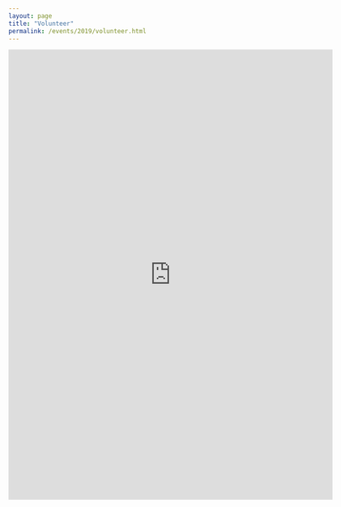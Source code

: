 ```yaml
---
layout: page
title: "Volunteer"
permalink: /events/2019/volunteer.html
---
```


<iframe src="https://docs.google.com/forms/d/e/1FAIpQLSdZ8rlYGrB39l5mlNWCxqfnuBXTLdLRCJ0F3yvAZ7Kb0tpxHA/viewform?embedded=true" width="640" height="888" frameborder="0" marginheight="0" marginwidth="0">Loading…</iframe>
